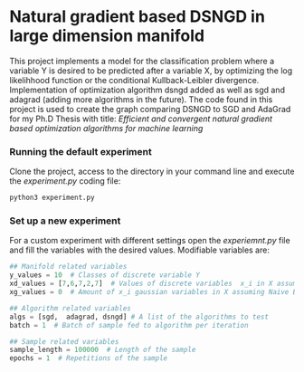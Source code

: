 # Natural gradient based DSNGD in large dimension manifold 

This project implements a model for the classification problem
where a variable Y
is desired to be predicted after a variable X, by optimizing the 
log likelihhood function or the conditional Kullback-Leibler divergence. 
Implementation of optimization algorithm dsngd added as well as 
sgd and adagrad (adding more algorithms in the future).
The code found in this project is used to create the graph comparing
DSNGD to SGD and AdaGrad for my Ph.D Thesis with title: _Efficient 
and convergent natural gradient based optimization 
algorithms for machine learning_ 
### Running the default experiment
Clone the project, access to the directory in your command line and 
execute the _experiment.py_ coding file:
```bash
python3 experiment.py
```
### Set up a new experiment
For a custom experiment with different settings open the _experiemnt.py_ file
and fill the variables with the desired values. Modifiable variables are:

```python
## Manifold related variables
y_values = 10  # Classes of discrete variable Y
xd_values = [7,6,7,2,7]  # Values of discrete variables  x_i in X assuming Naive Bayes
xg_values = 0  # Amount of x_i gaussian variables in X assuming Naive Bayes

## Algorithm related variables
algs = [sgd,  adagrad, dsngd] # A list of the algorithms to test
batch = 1  # Batch of sample fed to algorithm per iteration

## Sample related variables
sample_length = 100000  # Length of the sample
epochs = 1  # Repetitions of the sample
```